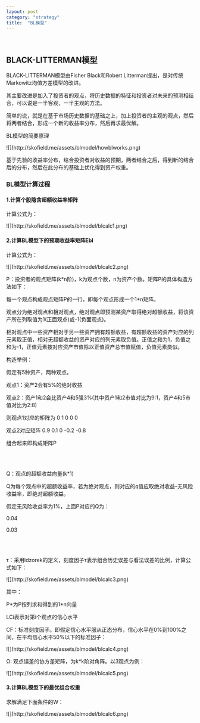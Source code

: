 ```yaml
---
layout: post
category: "strategy"
title:  "BL模型"
---
```

<br/>

## BLACK-LITTERMAN模型

<p>BLACK-LITTERMAN模型由Fisher Black和Robert Litterman提出，是对传统Markowitz均值方差模型的改进。</p>
<p>其主要改进是加入了投资者的观点，将历史数据的特征和投资者对未来的预测相结合，可以说是一半客观，一半主观的方法。</p>
<p>简单的说，就是在基于市场历史数据的基础之上，加上投资者的主观的观点，然后将两者结合，形成一个新的收益率分布，然后再求最优解。</p>
<p>BL模型的简要原理</p>
![](http://skofield.me/assets/blmodel/howblworks.png)
<p>基于先验的收益率分布，结合投资者对收益的预期，两者结合之后，得到新的结合后的分布，然后在此分布的基础上优化得到资产权重。</p>
<!-- more -->

### BL模型计算过程
#### 1.计算个股隐含超额收益率矩阵
<p>计算公式为：</p>
![](http://skofield.me/assets/blmodel/blcalc1.png)

#### 2.计算BL模型下的预期收益率矩阵Ebl
<p>计算公式为：</p>
![](http://skofield.me/assets/blmodel/blcalc2.png)

<p>P：投资者的观点矩阵(k*n阶)，k为观点个数，n为资产个数。矩阵P的具体构造方法如下：</p>
<p>每一个观点构成观点矩阵P的一行，即每个观点形成一个1*n矩阵。</p>
<p>观点分为绝对观点和相对观点，绝对观点即预测某资产取得绝对超额收益，将该资产所在列取值为1(正面观点)或-1(负面观点)。</p>
<p>相对观点中一些资产相对于另一些资产拥有超额收益，有超额收益的资产对应的列元素取正值，相对无超额收益的资产对应的列元素取负值。正值之和为1，负值之和为-1，正值元素按对应资产市值除以正值资产总市值赋值，负值元素类似。</p>
<p>构造举例：</p>
<p>假定有5种资产，两种观点。</p>
<p>观点1：资产2会有5%的绝对收益</p>
<p>观点2：资产1和2会比资产4和5强3%(其中资产1和2市值对比为9:1，资产4和5市值对比为2:8)</p>
<p>则观点1对应的矩阵为 0   1   0   0    0</p>
<p>观点2对应矩阵      0.9  0.1  0  -0.2  -0.8</p>
<p>组合起来即构成矩阵P</p>
<br/><br/>

<p>Q：观点的超额收益向量(k*1)</p>
<p>Q为每个观点中的超额收益率，若为绝对观点，则对应的q值应取绝对收益-无风险收益率，即绝对超额收益。</p>
<p>假定无风险收益率为1%，上面P对应的Q为：</p>
<p>0.04</p>
<p>0.03</p>

<br/><br/>
<p>τ：采用Idzorek的定义，刻度因子τ表示组合历史误差与看法误差的比例，计算公式如下：</p>
![](http://skofield.me/assets/blmodel/blcalc3.png)

<p>其中：</p>
<p>P*为P按列求和得到的1*n向量</p>
<p>LCi表示对第i个观点的信心水平</p>
<p>CF：标准刻度因子。即假定信心水平服从正态分布，信心水平在0%到100%之间，在平均信心水平50%以下的标准因子：</p>
![](http://skofield.me/assets/blmodel/blcalc4.png)

<p>Ω: 观点误差的协方差矩阵，为k*k阶对角阵。以3观点为例：</p>
![](http://skofield.me/assets/blmodel/blcalc5.png)

#### 3.计算BL模型下的最优组合权重
<p>求解满足下面条件的W：</p>
![](http://skofield.me/assets/blmodel/blcalc6.png)
